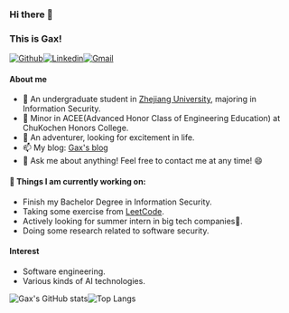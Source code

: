 ### Hi there 👋

### This is Gax!

[![Github](https://img.shields.io/badge/-Github-000?style=flat&logo=Github&logoColor=white)](https://github.com/Gax-c)[![Linkedin](https://img.shields.io/badge/-LinkedIn-blue?style=flat&logo=Linkedin&logoColor=white)](https://www.linkedin.com/in/zichen-xie-30845929b/)[![Gmail](https://img.shields.io/badge/-Gmail-c14438?style=flat&logo=Gmail&logoColor=white)](mailto:zichenxie0106@gmail.com)

#### About me 

- 🔭 An undergraduate student in [Zhejiang University](https://www.zju.edu.cn/english/), majoring in Information Security. 
- 📖 Minor in ACEE(Advanced Honor Class of Engineering Education) at ChuKochen Honors College.
- 👯 An adventurer, looking for excitement in life. 
- 📫 My blog: [Gax's blog](https://gax-c.github.io/)
- 💬 Ask me about anything! Feel free to contact me at any time! 😄



#### 🌱 Things I am currently working on: 

- Finish my Bachelor Degree in Information Security. 
- Taking some exercise from [LeetCode](https://leetcode.com/). 
- Actively looking for summer intern in big tech companies🚀. 
- Doing some research related to software security. 



#### Interest

- Software engineering. 
- Various kinds of AI technologies. 

![Gax's GitHub stats](https://github-readme-stats.vercel.app/api?username=Gax-c&show_icons=true&theme=tokyonight)![Top Langs](https://github-readme-stats.vercel.app/api/top-langs/?username=Gax-c&layout=compact&theme=tokyonight)

